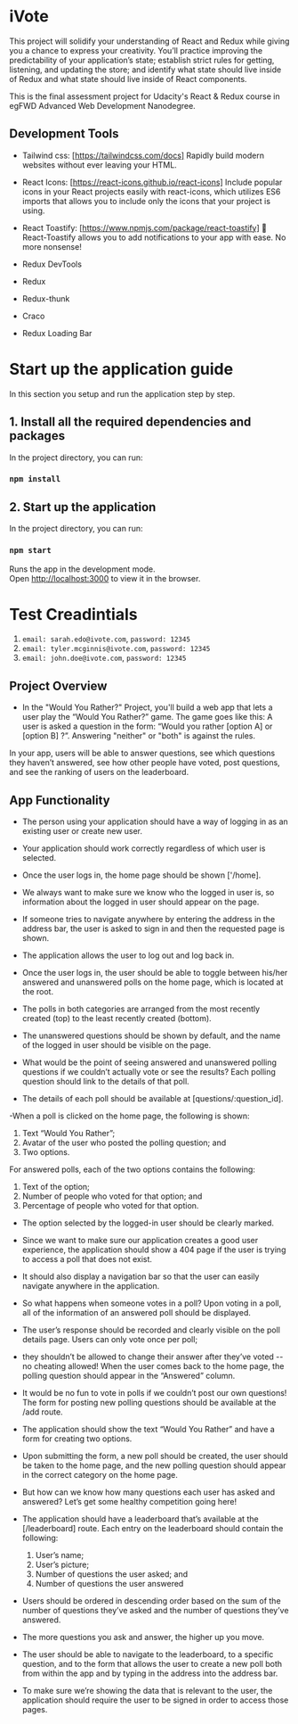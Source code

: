 # iVote
This project will solidify your understanding of React and Redux while giving you a chance to express your creativity. You’ll practice improving the predictability of your application’s state; establish strict rules for getting, listening, and updating the store; and identify what state should live inside of Redux and what state should live inside of React components.

This is the final assessment project for Udacity's React & Redux course in egFWD Advanced Web Development Nanodegree.




## Development Tools
* Tailwind css:  [https://tailwindcss.com/docs] Rapidly build modern websites without ever leaving your HTML.

* React Icons: [https://react-icons.github.io/react-icons] Include popular icons in your React projects easily with react-icons, which utilizes ES6 imports that allows you to include only the icons that your project is using.
* React Toastify: [https://www.npmjs.com/package/react-toastify] 🎉 React-Toastify allows you to add notifications to your app with ease. No more nonsense!
* Redux DevTools
* Redux
* Redux-thunk
* Craco
* Redux Loading Bar




# Start up the application guide
In this section you setup and run the application step by step.

## 1. Install all the required dependencies and packages

In the project directory, you can run: 
### `npm install`

## 2. Start up the application

In the project directory, you can run:

### `npm start`

Runs the app in the development mode.\
Open [http://localhost:3000](http://localhost:3000) to view it in the browser.





# Test Creadintials

1. `email: sarah.edo@ivote.com`,  `password: 12345`
2. `email: tyler.mcginnis@ivote.com`,  `password: 12345`
3. `email: john.doe@ivote.com`,  `password: 12345`






## Project Overview
- In the "Would You Rather?" Project, you'll build a web app that lets a user play the “Would You Rather?” game. The game goes like this: A user is asked a question in the form: “Would you rather [option A] or [option B] ?”. Answering "neither" or "both" is against the rules.

In your app, users will be able to answer questions, see which questions they haven’t answered, see how other people have voted, post questions, and see the ranking of users on the leaderboard.



## App Functionality
- The person using your application should have a way of logging in as an existing user or create new user.
- Your application should work correctly regardless of which user is selected.
- Once the user logs in, the home page should be shown ['/home].


- We always want to make sure we know who the logged in user is, so information about the logged in user should appear on the page.
- If someone tries to navigate anywhere by entering the address in the address bar, the user is asked to sign in and then the requested page is shown.
- The application allows the user to log out and log back in.


- Once the user logs in, the user should be able to toggle between his/her answered and unanswered polls on the home page, which is located at the root.
- The polls in both categories are arranged from the most recently created (top) to the least recently created (bottom).
- The unanswered questions should be shown by default, and the name of the logged in user should be visible on the page.


- What would be the point of seeing answered and unanswered polling questions if we couldn’t actually vote or see the results? Each polling question should link to the details of that poll.
- The details of each poll should be available at [questions/:question_id].


-When a poll is clicked on the home page, the following is shown:

  1. Text “Would You Rather”;
  2. Avatar of the user who posted the polling question; and
  3. Two options.


For answered polls, each of the two options contains the following:

  1. Text of the option;
  2. Number of people who voted for that option; and
  3. Percentage of people who voted for that option.
- The option selected by the logged-in user should be clearly marked.


- Since we want to make sure our application creates a good user experience, the application should show a 404 page if the user is trying to access a poll that does not exist.
- It should also display a navigation bar so that the user can easily navigate anywhere in the application.



- So what happens when someone votes in a poll? Upon voting in a poll, all of the information of an answered poll should be displayed. 
- The user’s response should be recorded and clearly visible on the poll details page. Users can only vote once per poll;
- they shouldn’t be allowed to change their answer after they’ve voted -- no cheating allowed! When the user comes back to the home page, the polling question should appear in the “Answered” column.




- It would be no fun to vote in polls if we couldn’t post our own questions! The form for posting new polling questions should be available at the /add route.
- The application should show the text “Would You Rather” and have a form for creating two options.
- Upon submitting the form, a new poll should be created, the user should be taken to the home page, and the new polling question should appear in the correct category on the home page.




- But how can we know how many questions each user has asked and answered? Let’s get some healthy competition going here! 
- The application should have a leaderboard that’s available at the [/leaderboard] route. Each entry on the leaderboard should contain the following:

    1. User’s name;
    1. User’s picture;
    3. Number of questions the user asked; and
    4. Number of questions the user answered





- Users should be ordered in descending order based on the sum of the number of questions they’ve asked and the number of questions they’ve answered.
- The more questions you ask and answer, the higher up you move.

- The user should be able to navigate to the leaderboard, to a specific question, and to the form that allows the user to create a new poll both from within the app and by typing in the address into the address bar.
- To make sure we’re showing the data that is relevant to the user, the application should require the user to be signed in order to access those pages.
